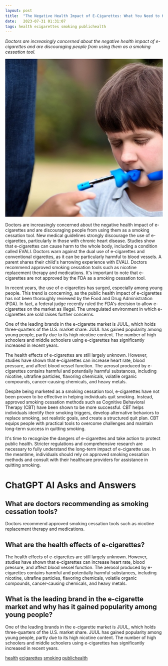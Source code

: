 ```yaml
---
layout: post
title:  "The Negative Health Impact of E-Cigarettes: What You Need to Know"
date:   2023-07-31 01:31:07 
tags: health ecigarettes smoking publichealth
---
```

*Doctors are increasingly concerned about the negative health impact of e-cigarettes and are discouraging people from using them as a smoking cessation tool.*

![A parent shares their child's harrowing experience with EVALI, a condition caused by e-cigarette use.](/assets/d6078279-67c5-4bfa-8662-d4be57e657d9.jpg "The Negative Health Impact of E-Cigarettes: What You Need to Know")

Doctors are increasingly concerned about the negative health impact of e-cigarettes and are discouraging people from using them as a smoking cessation tool. New medical guidelines strongly discourage the use of e-cigarettes, particularly in those with chronic heart disease. Studies show that e-cigarettes can cause harm to the whole body, including a condition called EVALI. Doctors warn against the dual use of e-cigarettes and conventional cigarettes, as it can be particularly harmful to blood vessels. A parent shares their child's harrowing experience with EVALI. Doctors recommend approved smoking cessation tools such as nicotine replacement therapy and medications. It's important to note that e-cigarettes are not approved by the FDA as a smoking cessation tool.

In recent years, the use of e-cigarettes has surged, especially among young people. This trend is concerning, as the public health impact of e-cigarettes has not been thoroughly reviewed by the Food and Drug Administration (FDA). In fact, a federal judge recently ruled the FDA's decision to allow e-cigarettes on the market as illegal. The unregulated environment in which e-cigarettes are sold raises further concerns.

One of the leading brands in the e-cigarette market is JUUL, which holds three-quarters of the U.S. market share. JUUL has gained popularity among young people, partly due to its high nicotine content. The number of high schoolers and middle schoolers using e-cigarettes has significantly increased in recent years.

The health effects of e-cigarettes are still largely unknown. However, studies have shown that e-cigarettes can increase heart rate, blood pressure, and affect blood vessel function. The aerosol produced by e-cigarettes contains harmful and potentially harmful substances, including nicotine, ultrafine particles, flavoring chemicals, volatile organic compounds, cancer-causing chemicals, and heavy metals.

Despite being marketed as a smoking cessation tool, e-cigarettes have not been proven to be effective in helping individuals quit smoking. Instead, approved smoking cessation methods such as Cognitive Behavioral Therapy (CBT) have been shown to be more successful. CBT helps individuals identify their smoking triggers, develop alternative behaviors to replace smoking, set realistic goals, and create a structured quit plan. CBT equips people with practical tools to overcome challenges and maintain long-term success in quitting smoking.

It's time to recognize the dangers of e-cigarettes and take action to protect public health. Stricter regulations and comprehensive research are necessary to fully understand the long-term impact of e-cigarette use. In the meantime, individuals should rely on approved smoking cessation methods and consult with their healthcare providers for assistance in quitting smoking.


# ChatGPT AI Asks and Answers
## What are doctors recommending as smoking cessation tools?
Doctors recommend approved smoking cessation tools such as nicotine replacement therapy and medications.

## What are the health effects of e-cigarettes?
The health effects of e-cigarettes are still largely unknown. However, studies have shown that e-cigarettes can increase heart rate, blood pressure, and affect blood vessel function. The aerosol produced by e-cigarettes contains harmful and potentially harmful substances, including nicotine, ultrafine particles, flavoring chemicals, volatile organic compounds, cancer-causing chemicals, and heavy metals.

## What is the leading brand in the e-cigarette market and why has it gained popularity among young people?
One of the leading brands in the e-cigarette market is JUUL, which holds three-quarters of the U.S. market share. JUUL has gained popularity among young people, partly due to its high nicotine content. The number of high schoolers and middle schoolers using e-cigarettes has significantly increased in recent years.


[health](/tags/health) [ecigarettes](/tags/ecigarettes) [smoking](/tags/smoking) [publichealth](/tags/publichealth)